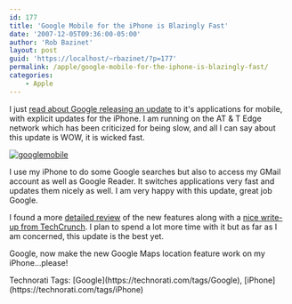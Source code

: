 ```yaml
---
id: 177
title: 'Google Mobile for the iPhone is Blazingly Fast'
date: '2007-12-05T09:36:00-05:00'
author: 'Rob Bazinet'
layout: post
guid: 'https://localhost/~rbazinet/?p=177'
permalink: /apple/google-mobile-for-the-iphone-is-blazingly-fast/
categories:
    - Apple
---
```


 I just [read about Google releasing an update](https://scobleizer.com/2007/12/04/google-is-taking-over-the-mobile-world/) to it's applications for mobile, with explicit updates for the iPhone. I am running on the AT &amp; T Edge network which has been criticized for being slow, and all I can say about this update is WOW, it is wicked fast.

[![googlemobile](https://rbazinet.files.wordpress.com/2007/12/googlemobile-thumb.jpg)](https://rbazinet.files.wordpress.com/2007/12/googlemobile.jpg)

I use my iPhone to do some Google searches but also to access my GMail account as well as Google Reader. It switches applications very fast and updates them nicely as well. I am very happy with this update, great job Google.

I found a more [detailed review](https://www.parislemon.com/2007/12/google-unifies-and-tidies-up-its-iphone.html) of the new features along with a [nice write-up from TechCrunch](https://www.techcrunch.com/2007/12/04/google-pre-launches-new-iphone-interface/). I plan to spend a lot more time with it but as far as I am concerned, this update is the best yet.

Google, now make the new Google Maps location feature work on my iPhone...please!

<div class="wlWriterSmartContent" style="display:inline;margin:0;padding:0;">Technorati Tags: [Google](https://technorati.com/tags/Google), [iPhone](https://technorati.com/tags/iPhone)</div>